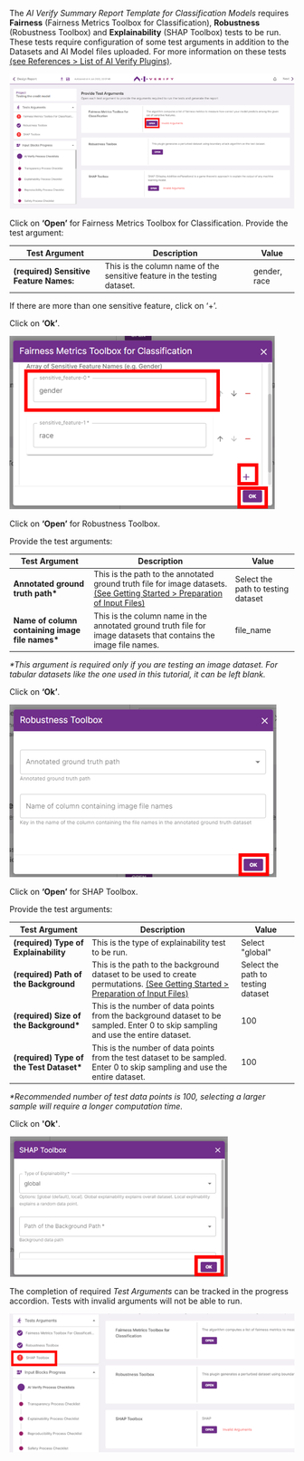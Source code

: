 The _AI Verify Summary Report Template for Classification Models_ requires **Fairness** (Fairness Metrics Toolbox for Classification), **Robustness** (Robustness Toolbox) and **Explainability** (SHAP Toolbox) tests to be run. These tests require configuration of some test arguments in addition to the Datasets and AI Model files uploaded. For more information on these tests [(see References > List of AI Verify Plugins)](#).

![test-args](../../res/test-ai-model-generate-report/input-block-3.png)

Click on **‘Open’** for Fairness Metrics Toolbox for Classification. Provide the test argument:

| Test Argument                           | Description                                                              | Value | 
| --------------------------------------- | ------------------------------------------------------------------------ | ----- |
| **(required) Sensitive Feature Names:** | This is the column name of the sensitive feature in the testing dataset. | gender, race |

If there are more than one sensitive feature, click on ‘+’.

Click on **‘Ok’**.

![sensitive-feature](../../res/test-ai-model-generate-report/fmt.png)

Click on **‘Open’** for Robustness Toolbox.

Provide the test arguments:

| Test Argument                                    | Description                                                                                                                                                                       | Value |
| ------------------------------------------------ | --------------------------------------------------------------------------------------------------------------------------------------------------------------------------------- | --- |
| **Annotated ground truth path\***                | This is the path to the annotated ground truth file for image datasets. [(See Getting Started > Preparation of Input Files)](../../getting-started/preparation-of-input-files.md) | Select the path to testing dataset |
| **Name of column containing image file names\*** | This is the column name in the annotated ground truth file for image datasets that contains the image file names.                                                                 | file_name |

_\*This argument is required only if you are testing an image dataset. For tabular datasets like the one used in this tutorial, it can be left blank._

Click on **‘Ok’**.

![robustness-toolbox](../../res/test-ai-model-generate-report/rt.png)

Click on **‘Open’** for SHAP Toolbox.

Provide the test arguments:

| Test Argument                             | Description                                                                                                                                                                             | Value | 
| ----------------------------------------- | --------------------------------------------------------------------------------------------------------------------------------------------------------------------------------------- | -----|
| **(required) Type of Explainability**     | This is the type of explainability test to be run.                                                                                                                                      | Select "global" |
| **(required) Path of the Background**     | This is the path to the background dataset to be used to create permutations. [(See Getting Started > Preparation of Input Files)](../../getting-started/preparation-of-input-files.md) | Select the path to testing dataset |
| **(required) Size of the Background\***   | This is the number of data points from the background dataset to be sampled. Enter 0 to skip sampling and use the entire dataset.                                                       | 100 |
| **(required) Type of the Test Dataset\*** | This is the number of data points from the test dataset to be sampled. Enter 0 to skip sampling and use the entire dataset.                                                             | 100 |

_\*Recommended number of test data points is 100, selecting a larger sample will require a longer computation time._

Click on **'Ok'**.

![shap-toolbox](../../res/test-ai-model-generate-report/shap.png)

The completion of required *Test Arguments* can be tracked in the progress accordion. Tests with invalid arguments will not be able to run.

![invalid-arg](../../res/test-ai-model-generate-report/input-block-4.png)

